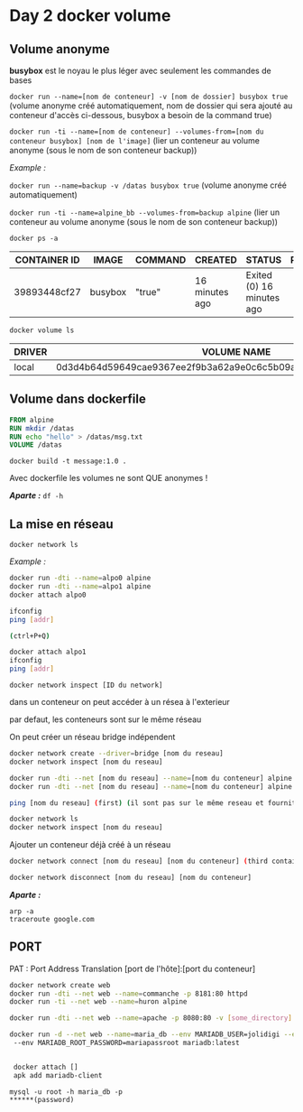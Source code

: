 # Day 2 docker volume

## Volume anonyme

**busybox** est le noyau le plus léger avec seulement les commandes de bases

`docker run --name=[nom de conteneur] -v [nom de dossier] busybox true` (volume anonyme créé automatiquement, nom de dossier qui sera ajouté au conteneur d'accès ci-dessous, busybox a besoin de la command true)

`docker run -ti --name=[nom de conteneur] --volumes-from=[nom du conteneur busybox] [nom de l'image]` (lier un conteneur au volume anonyme (sous le nom de son conteneur backup))

_Example :_

`docker run --name=backup -v /datas busybox true` (volume anonyme créé automatiquement)

`docker run -ti --name=alpine_bb --volumes-from=backup alpine` (lier un conteneur au volume anonyme (sous le nom de son conteneur backup))

`docker ps -a`

|CONTAINER ID|IMAGE|COMMAND|CREATED|STATUS|PORTS|NAMES|
|-|-|-|-|-|-|-|
39893448cf27|busybox|"true"|16 minutes ago|Exited (0) 16 minutes ago||backup|

`docker volume ls`

|DRIVER|VOLUME NAME|
|-|-|
|local|0d3d4b64d59649cae9367ee2f9b3a62a9e0c6c5b09a8270d1b073c581b11994d|


## Volume dans dockerfile

```dockerfile
FROM alpine
RUN mkdir /datas
RUN echo "hello" > /datas/msg.txt
VOLUME /datas
```

`docker build -t message:1.0 .`

Avec dockerfile les volumes ne sont QUE anonymes !

**_Aparte :_** `df -h`


## La mise en réseau

`docker network ls`

_Example :_

```bash
docker run -dti --name=alpo0 alpine
docker run -dti --name=alpo1 alpine
docker attach alpo0

ifconfig
ping [addr]

(ctrl+P+Q)

docker attach alpo1
ifconfig
ping [addr]
```

`docker network inspect [ID du network]`

dans un conteneur on peut accéder à un résea à l'exterieur

par defaut, les conteneurs sont sur le même réseau

On peut créer un réseau bridge indépendent

```bash
docker network create --driver=bridge [nom du reseau]
docker network inspect [nom du reseau]

docker run -dti --net [nom du reseau] --name=[nom du conteneur] alpine (first container same network)
docker run -dti --net [nom du reseau] --name=[nom du conteneur] alpine (snd container same network)

ping [nom du reseau] (first) (il sont pas sur le même reseau et fournit la résolution de nom)

docker network ls
docker network inspect [nom du reseau]
```

Ajouter un conteneur déjà créé à un réseau
```bash
docker network connect [nom du reseau] [nom du conteneur] (third container same network)

docker network disconnect [nom du reseau] [nom du conteneur]
```

**_Aparte :_**
```
arp -a
traceroute google.com
```

## PORT

PAT : Port Address Translation
[port de l'hôte]:[port du conteneur]

```bash
docker network create web
docker run -dti --net web --name=commanche -p 8181:80 httpd
docker run -ti --net web --name=huron alpine

docker run -dti --net web --name=apache -p 8080:80 -v [some_directory]:/usr/local/apache2/htdocs httpd
```

```bash
docker run -d --net web --name=maria_db --env MARIADB_USER=jolidigi --env MARIADB_PASSWORD=mariapassdb
 --env MARIADB_ROOT_PASSWORD=mariapassroot mariadb:latest


 docker attach []
 apk add mariadb-client
```

```mysql
mysql -u root -h maria_db -p
******(password)
```

